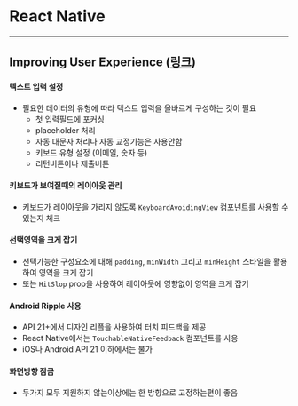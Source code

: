 React Native
============

---

Improving User Experience ([링크](https://facebook.github.io/react-native/docs/improvingux.html))
------------------------------------------------------------------------

#### 텍스트 입력 설정
- 필요한 데이터의 유형에 따라 텍스트 입력을 올바르게 구성하는 것이 필요
  - 첫 입력필드에 포커싱
  - placeholder 처리
  - 자동 대문자 처리나 자동 교정기능은 사용안함
  - 키보드 유형 설정 (이메일, 숫자 등)
  - 리턴버튼이나 제출버튼

#### 키보드가 보여질때의 레이아웃 관리
- 키보드가 레이아웃을 가리지 않도록 `KeyboardAvoidingView` 컴포넌트를 사용할 수 있는지 체크

#### 선택영역을 크게 잡기
- 선택가능한 구성요소에 대해 `padding`, `minWidth` 그리고 `minHeight` 스타일을 활용하여 영역을 크게 잡기
- 또는 `HitSlop` prop을 사용하여 레이아웃에 영향없이 영역을 크게 잡기 

#### Android Ripple 사용
- API 21+에서 디자인 리플을 사용하여 터치 피드백을 제공
- React Native에서는 `TouchableNativeFeedback` 컴포넌트를 사용
- iOS나 Android API 21 이하에서는 불가

#### 화면방향 잠금
- 두가지 모두 지원하지 않는이상에는 한 방향으로 고정하는편이 좋음


